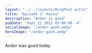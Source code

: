 ```yaml
---
layout: "../../layouts/BlogPost.astro"
title: "Episode 1: Kassa"
description: "Andor is good"
pubDate: "Sept 21 2022 03:00:00 -4"
socialImage: "/andor-good.webp"
heroImage: "/andor-good.webp"
---
```


Andor was good today
